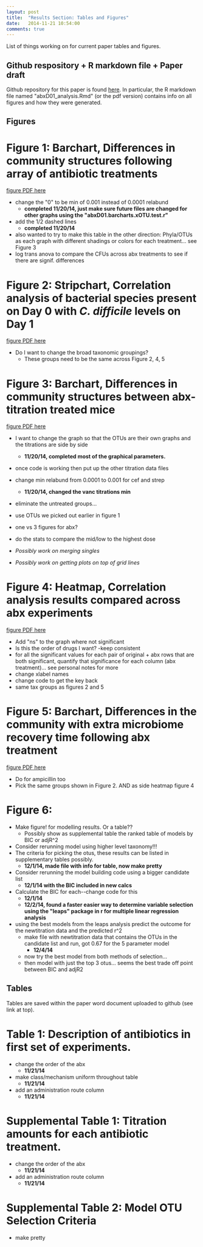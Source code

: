 ```yaml
---
layout: post
title:  "Results Section: Tables and Figures"
date:   2014-11-21 10:54:00
comments: true
---
```


List of things working on for current paper tables and figures.

## Github respository + R markdown file + Paper draft
Github repository for this paper is found [here](https://github.com/SchlossLab/abxD01). In particular, the R markdown file named "abxD01_analysis.Rmd" (or the pdf version) contains info on all figures and how they were generated.

## Figures

# Figure 1: Barchart, Differences in community structures following array of antibiotic treatments

[figure PDF here](https://github.com/SchlossLab/abxD01/tree/master/Figure%201)

- change the "0" to be min of 0.001 instead of 0.0001 relabund
    - **completed 11/20/14, just make sure future files are changed for other graphs using the "abxD01.barcharts.xOTU.test.r"**
- add the 1/2 dashed lines
    - **completed 11/20/14**
- also wanted to try to make this table in the other direction: Phyla/OTUs as each graph with different shadings or colors for each treatment... see Figure 3
- log trans anova to compare the CFUs across abx treatments to see if there are signif. differences


# Figure 2: Stripchart, Correlation analysis of bacterial species present on Day 0 with *C. difficile* levels on Day 1

[figure PDF here](https://github.com/SchlossLab/abxD01/tree/master/Figure%202)

- Do I want to change the broad taxonomic groupings? 
    - These groups need to be the same across Figure 2, 4, 5
    
# Figure 3: Barchart, Differences in community structures between abx-titration treated mice

[figure PDF here](https://github.com/SchlossLab/abxD01/tree/master/Figure%203)

- I want to change the graph so that the OTUs are their own graphs and the titrations are side by side
	- **11/20/14, completed most of the graphical parameters.**
- once code is working then put up the other titration data files
- change min relabund from 0.0001 to 0.001 for cef and strep
    - **11/20/14, changed the vanc titrations min**
- eliminate the untreated groups...
- use OTUs we picked out earlier in figure 1
- one vs 3 figures for abx?
- do the stats to compare the mid/low to the highest dose
    
- *Possibly work on merging singles*
- *Possibly work on getting plots on top of grid lines*

# Figure 4: Heatmap, Correlation analysis results compared across abx experiments

[figure PDF here](https://github.com/SchlossLab/abxD01/tree/master/Figure%204)

- Add "ns" to the graph where not significant
- Is this the order of drugs I want? -keep consistent
- for all the significant values for each pair of original + abx rows that are both significant, quantify that significance for each column (abx treatment)... see personal notes for more
- change xlabel names
- change code to get the key back
- same tax groups as figures 2 and 5

# Figure 5: Barchart, Differences in the community with extra microbiome recovery time following abx treatment

[figure PDF here](https://github.com/SchlossLab/abxD01/tree/master/Figure%205)

- Do for ampicillin too
- Pick the same groups shown in Figure 2. AND as side heatmap figure 4

# Figure 6: 

- Make figure! for modelling results. Or a table??
	- Possibly show as supplemental table the ranked table of models by BIC or adjR^2
- Consider rerunning model using higher level taxonomy!!!
- The criteria for picking the otus, these results can be listed in supplementary tables possibly. 
	- **12/1/14, made file with info for table, now make pretty**
- Consider rerunning the model building code using a bigger candidate list
	- **12/1/14 with the BIC included in new calcs**
- Calculate the BIC for each--change code for this
	- **12/1/14**
	- **12/2/14, found a faster easier way to determine variable selection using the "leaps" package in r for multiple linear regression analysis**
- using the best models from the leaps analysis predict the outcome for the newtitration data and the predicted r^2
	- make file with newtitration data that contains the OTUs in the candidate list and run, got 0.67 for the 5 parameter model
		- **12/4/14**
	- now try the best model from both methods of selection...
	- then model with just the top 3 otus... seems the best trade off point between BIC and adjR2

## Tables

Tables are saved within the paper word document uploaded to github (see link at top).

# Table 1: Description of antibiotics in first set of experiments. 

- change the order of the abx
	- **11/21/14**
- make class/mechanism uniform throughout table
	- **11/21/14**
- add an administration route column
	- **11/21/14**

# Supplemental Table 1: Titration amounts for each antibiotic treatment.

- change the order of the abx
	- **11/21/14**
- add an administration route column
	- **11/21/14**
	
# Supplemental Table 2: Model OTU Selection Criteria

- make pretty


